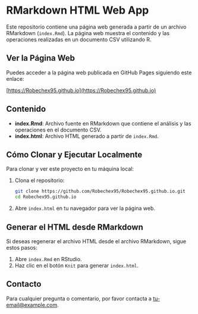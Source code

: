 # RMarkdown HTML Web App

Este repositorio contiene una página web generada a partir de un archivo RMarkdown (`index.Rmd`). La página web muestra el contenido y las operaciones realizadas en un documento CSV utilizando R.

## Ver la Página Web

Puedes acceder a la página web publicada en GitHub Pages siguiendo este enlace:

[https://Robechex95.github.io](https://Robechex95.github.io)

## Contenido

- **index.Rmd**: Archivo fuente en RMarkdown que contiene el análisis y las operaciones en el documento CSV.
- **index.html**: Archivo HTML generado a partir de `index.Rmd`.

## Cómo Clonar y Ejecutar Localmente

Para clonar y ver este proyecto en tu máquina local:

1. Clona el repositorio:
    ```sh
    git clone https://github.com/Robechex95/Robechex95.github.io.git
    cd Robechex95.github.io
    ```

2. Abre `index.html` en tu navegador para ver la página web.

## Generar el HTML desde RMarkdown

Si deseas regenerar el archivo HTML desde el archivo RMarkdown, sigue estos pasos:

1. Abre `index.Rmd` en RStudio.
2. Haz clic en el botón `Knit` para generar `index.html`.

## Contacto

Para cualquier pregunta o comentario, por favor contacta a [tu-email@example.com](mailto:tu-email@example.com).

